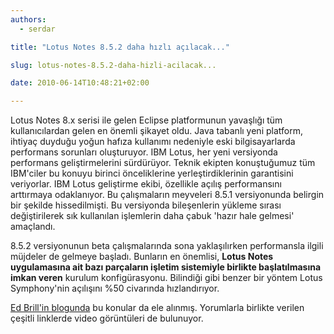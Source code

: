 ```yaml
---
authors:
  - serdar

title: "Lotus Notes 8.5.2 daha hızlı açılacak..."

slug: lotus-notes-8.5.2-daha-hizli-acilacak...

date: 2010-06-14T10:48:21+02:00

---
```


Lotus Notes 8.x serisi ile gelen Eclipse platformunun yavaşlığı tüm kullanıcılardan gelen en önemli şikayet oldu. Java tabanlı yeni platform, ihtiyaç duyduğu yoğun hafıza kullanımı nedeniyle eski bilgisayarlarda performans sorunları oluşturuyor. IBM Lotus, her yeni versiyonda performans geliştirmelerini sürdürüyor. Teknik ekipten konuştuğumuz tüm IBM'ciler bu konuyu birinci önceliklerine yerleştirdiklerinin garantisini veriyorlar. IBM Lotus geliştirme ekibi, özellikle açılış performansını arttırmaya odaklanıyor. Bu çalışmaların meyveleri 8.5.1 versiyonunda belirgin bir şekilde hissedilmişti. Bu versiyonda bileşenlerin yükleme sırası değiştirilerek sık kullanılan işlemlerin daha çabuk 'hazır hale gelmesi' amaçlandı.

8.5.2 versiyonunun beta çalışmalarında sona yaklaşılırken performansla ilgili müjdeler de gelmeye başladı. Bunların en önemlisi, **Lotus Notes uygulamasına ait bazı parçaların işletim sistemiyle birlikte başlatılmasına imkan veren** kurulum konfigürasyonu. Bilindiği gibi benzer bir yöntem Lotus Symphony'nin açılışını %50 civarında hızlandırıyor.

[Ed Brill'in blogunda](http://www.edbrill.com/ebrill/edbrill.nsf/dx/paul-mooney-speed-improvement-loading-notes-852) bu konular da ele alınmış. Yorumlarla birlikte verilen çeşitli linklerde video görüntüleri de bulunuyor.

